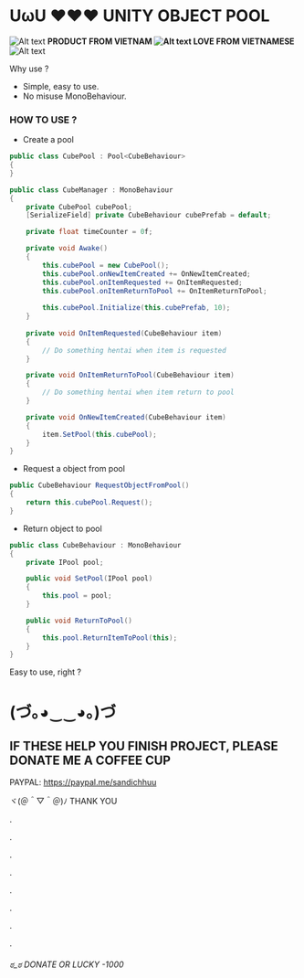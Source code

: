 # UωU ❤❤❤ UNITY OBJECT POOL

![Alt text](https://github.com/vohuu/Assets/blob/main/vnico16.png?raw=true) <strong>PRODUCT FROM VIETNAM ![Alt text](https://github.com/vohuu/Assets/blob/main/vnico16.png?raw=true) LOVE FROM VIETNAMESE</strong> ![Alt text](https://github.com/vohuu/Assets/blob/main/vnico16.png?raw=true)


Why use ?
- Simple, easy to use.
- No misuse MonoBehaviour.

### HOW TO USE ?

- Create a pool
```csharp
public class CubePool : Pool<CubeBehaviour>
{ 
}
```

```csharp
public class CubeManager : MonoBehaviour
{
    private CubePool cubePool;
    [SerializeField] private CubeBehaviour cubePrefab = default;

    private float timeCounter = 0f;

    private void Awake()
    {
        this.cubePool = new CubePool();
        this.cubePool.onNewItemCreated += OnNewItemCreated;
        this.cubePool.onItemRequested += OnItemRequested;
        this.cubePool.onItemReturnToPool += OnItemReturnToPool;
        
        this.cubePool.Initialize(this.cubePrefab, 10);
    }
    
    private void OnItemRequested(CubeBehaviour item)
    {
        // Do something hentai when item is requested
    }

    private void OnItemReturnToPool(CubeBehaviour item)
    {
        // Do something hentai when item return to pool
    }

    private void OnNewItemCreated(CubeBehaviour item)
    {
        item.SetPool(this.cubePool);
    }
}
```

- Request a object from pool
```csharp
public CubeBehaviour RequestObjectFromPool()
{
    return this.cubePool.Request();
}
```

- Return object to pool
```csharp
public class CubeBehaviour : MonoBehaviour
{
    private IPool pool;

    public void SetPool(IPool pool)
    {
        this.pool = pool;
    }

    public void ReturnToPool()
    {
        this.pool.ReturnItemToPool(this);
    }
}
```

Easy to use, right ?

# (づ｡◕‿‿◕｡)づ 

## IF THESE HELP YOU FINISH PROJECT, PLEASE DONATE ME A COFFEE CUP

PAYPAL: https://paypal.me/sandichhuu

ヾ(＠＾▽＾＠)ﾉ THANK YOU

.

.

.

.

.

.

.

.

###### ಠ_ಠ DONATE OR LUCKY -1000
